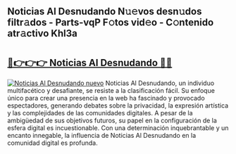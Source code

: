 ## Noticias Al Desnudando N𝚞𝚎vos desn𝚞dos filtr𝚊dos - Parts-vqP F𝚘tos vid𝚎o - C𝚘ntenido atr𝚊ctivo Khl3a

# <h2><a href="http://mb3t81.tromn.icu/?c=Noticias+Al+Desnudando">🔗👉👉👉 Noticias Al Desnudando 🔗🔗</a></h2>

[![Noticias Al Desnudando nuevo](https://i.imgur.com/pEAQMta.gif)](http://mb3t81.tromn.icu/?c=Noticias+Al+Desnudando)
Noticias Al Desnudando, un individuo multifacético y desafiante, se resiste a la clasificación fácil. Su enfoque único para crear una presencia en la web ha fascinado y provocado espectadores, generando debates sobre la privacidad, la expresión artística y las complejidades de las comunidades digitales. A pesar de la ambigüedad de sus objetivos futuros, su papel en la configuración de la esfera digital es incuestionable. Con una determinación inquebrantable y un encanto innegable, la influencia de Noticias Al Desnudando en la comunidad digital es profunda.
